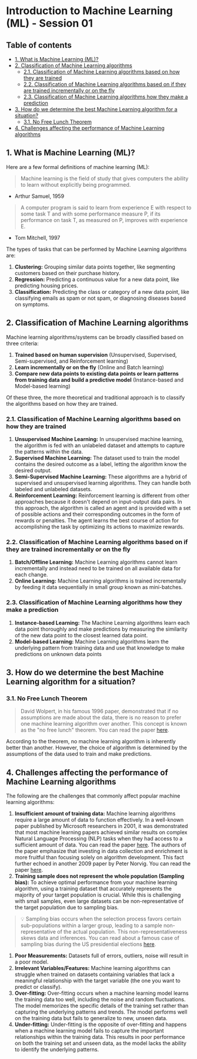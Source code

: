# Introduction to Machine Learning (ML) - Session 01

## Table of contents

- [1. What is Machine Learning (ML)?](#1-what-is-machine-learning-ml)
- [2. Classification of Machine Learning algorithms](#2-classification-of-machine-learning-algorithms)
    - [2.1. Classification of Machine Learning algorithms based on how they are trained](#21-classification-of-machine-learning-algorithms-based-on-how-they-are-trained)
    - [2.2. Classification of Machine Learning algorithms based on if they are trained incrementally or on the fly](#22-classification-of-machine-learning-algorithms-based-on-if-they-are-trained-incrementally-or-on-the-fly)
    - [2.3. Classification of Machine Learning algorithms how they make a prediction](#23-classification-of-machine-learning-algorithms-how-they-make-a-prediction)
- [3. How do we determine the best Machine Learning algorithm for a situation?](#3-how-do-we-determine-the-best-machine-learning-algorithm-for-a-situation)
    - [3.1. No Free Lunch Theorem](#31-no-free-lunch-theorem)
- [4. Challenges affecting the performance of Machine Learning algorithms](#4-challenges-affecting-the-performance-of-machine-learning-algorithms)

## 1. What is Machine Learning (ML)?

Here are a few formal definitions of machine learning (ML):

> Machine learning is the field of study that gives computers the ability to learn without explicitly being programmed.
> 
- Arthur Samuel, 1959

> A computer program is said to learn from experience E with respect to some task T and with some performance measure P, if its performance on task T, as measured on P, improves with experience E.
> 
- Tom Mitchell, 1997

The types of tasks that can be performed by Machine Learning algorithms are:

1. **Clustering:** Grouping similar data points together, like segmenting customers based on their purchase history.
2. **Regression:** Predicting a continuous value for a new data point, like predicting housing prices.
3. **Classification:** Predicting the class or category of a new data point, like classifying emails as spam or not spam, or diagnosing diseases based on symptoms.

## 2. Classification of Machine Learning algorithms

Machine learning algorithms/systems can be broadly classified based on three criteria:

1. **Trained based on human supervision** (Unsupervised, Supervised, Semi-supervised, and Reinforcement learning)
2. **Learn incrementally or on the fly** (Online and Batch learning)
3. **Compare new data points to existing data points or learn patterns from training data and build a predictive model** (Instance-based and Model-based learning)

Of these three, the more theoretical and traditional approach is to classify the algorithms based on how they are trained.

### 2.1. Classification of Machine Learning algorithms based on how they are trained

1. **Unsupervised Machine Learning:** In unsupervised machine learning, the algorithm is fed with an unlabeled dataset and attempts to capture the patterns within the data.
2. **Supervised Machine Learning:** The dataset used to train the model contains the desired outcome as a label, letting the algorithm know the desired output.
3. **Semi-Supervised Machine Learning:** These algorithms are a hybrid of supervised and unsupervised learning algorithms. They can handle both labeled and unlabeled datasets.
4. **Reinforcement Learning:** Reinforcement learning is different from other approaches because it doesn't depend on input-output data pairs. In this approach, the algorithm is called an agent and is provided with a set of possible actions and their corresponding outcomes in the form of rewards or penalties. The agent learns the best course of action for accomplishing the task by optimizing its actions to maximize rewards.

### 2.2. Classification of Machine Learning algorithms based on if they are trained incrementally or on the fly

1. **Batch/Offline Learning:** Machine Learning algorithms cannot learn incrementally and instead need to be trained on all available data for each change.
2. **Online Learning:** Machine Learning algorithms is trained incrementally by feeding it data sequentially in small group known as mini-batches.

### 2.3. Classification of Machine Learning algorithms how they make a prediction

1. **Instance-based Learning:** The Machine Learning algorithms learn each data point thoroughly and make predictions by measuring the similarity of the new data point to the closest learned data point.
2. **Model-based Learning:** Machine Learning algorithms learn the underlying pattern from training data and use that knowledge to make predictions on unknown data points

## 3. How do we determine the best Machine Learning algorithm for a situation?

### 3.1. No Free Lunch Theorem

> David Wolpert, in his famous 1996 paper, demonstrated that if no assumptions are made about the data, there is no reason to prefer one machine learning algorithm over another. This concept is known as the "no free lunch" theorem. You can read the paper [here](https://source-bed.oss-cn-beijing.aliyuncs.com/paper/lack_of_a_priori_distinctions_wolpert.pdf).
> 

According to the theorem, no machine learning algorithm is inherently better than another. However, the choice of algorithm is determined by the assumptions of the data used to train and make predictions.

## 4. Challenges affecting the performance of Machine Learning algorithms

The following are the challenges that commonly affect popular machine learning algorithms:

1. **Insufficient amount of training data:** Machine learning algorithms require a large amount of data to function effectively. In a well-known paper published by Microsoft researchers in 2001, it was demonstrated that most machine learning papers achieved similar results on complex Natural Language Processing (NLP) tasks when they had access to a sufficient amount of data. You can read the paper [here](https://aclanthology.org/P01-1005.pdf). The authors of the paper emphasize that investing in data collection and enrichment is more fruitful than focusing solely on algorithm development. This fact further echoed in another 2009 paper by Peter Norvig. You can read the paper [here](http://www.cs.uni.edu/~wallingf/teaching/162/readings/unreasonable-effectiveness-of-data.pdf).
2. **Training sample does not represent the whole population (Sampling bias):** To achieve optimal performance from your machine learning algorithm, using a training dataset that accurately represents the majority of your target population is crucial. While this is challenging with small samples, even large datasets can be non-representative of the target population due to sampling bias.


>💡 Sampling bias occurs when the selection process favors certain sub-populations within a larger group, leading to a sample non-representative of the actual population. This non-representativeness skews data and inferences. You can read about a famous case of sampling bias during the US presidential elections [here](https://math.oxford.emory.edu/site/math117/historicalBlunders/).
>

1. **Poor Measurements:** Datasets full of errors, outliers, noise will result in a poor model.
2. **Irrelevant Variables/Features:** Machine learning algorithms can struggle when trained on datasets containing variables that lack a meaningful relationship with the target variable (the one you want to predict or classify). 
3. **Over-fitting:** Over-fitting occurs when a machine learning model learns the training data too well, including the noise and random fluctuations. The model memorizes the specific details of the training set rather than capturing the underlying patterns and trends. The model performs well on the training data but fails to generalize to new, unseen data.
4. **Under-fitting:** Under-fitting is the opposite of over-fitting and happens when a machine learning model fails to capture the important relationships within the training data. This results in poor performance on both the training set and unseen data, as the model lacks the ability to identify the underlying patterns.
